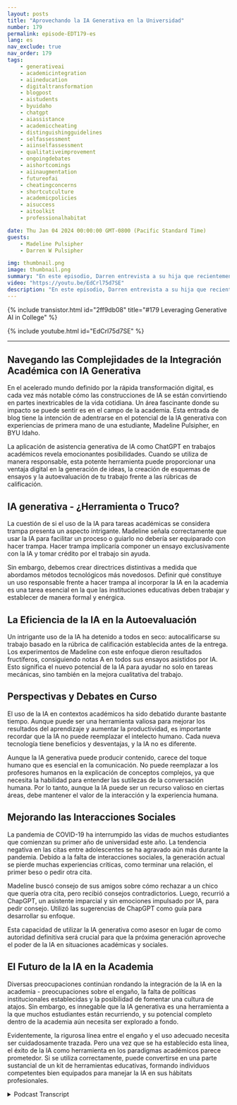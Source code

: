 ```yaml
---
layout: posts
title: "Aprovechando la IA Generativa en la Universidad"
number: 179
permalink: episode-EDT179-es
lang: es
nav_exclude: true
nav_order: 179
tags:
    - generativeai
    - academicintegration
    - aiineducation
    - digitaltransformation
    - blogpost
    - aistudents
    - byuidaho
    - chatgpt
    - aiassistance
    - academiccheating
    - distinguishingguidelines
    - selfassessment
    - aiinselfassessment
    - qualitativeimprovement
    - ongoingdebates
    - aishortcomings
    - aiinaugmentation
    - futureofai
    - cheatingconcerns
    - shortcutculture
    - academicpolicies
    - aisuccess
    - aitoolkit
    - professionalhabitat

date: Thu Jan 04 2024 00:00:00 GMT-0800 (Pacific Standard Time)
guests:
    - Madeline Pulsipher
    - Darren W Pulsipher

img: thumbnail.png
image: thumbnail.png
summary: "En este episodio, Darren entrevista a su hija que recientemente completó su primer semestre en la universidad acerca de su experiencia usando tecnología de IA generativa en sus estudios académicos. Ella describe los desafíos y éxitos asociados con la utilización de esta herramienta transformacional."
video: "https://youtu.be/EdCrl75d7SE"
description: "En este episodio, Darren entrevista a su hija que recientemente completó su primer semestre en la universidad acerca de su experiencia usando tecnología de IA generativa en sus estudios académicos. Ella describe los desafíos y éxitos asociados con la utilización de esta herramienta transformacional."
---
```


<div>
{% include transistor.html id="2ff9db08" title="#179 Leveraging Generative AI in College" %}

{% include youtube.html id="EdCrl75d7SE" %}
</div>

---

## Navegando las Complejidades de la Integración Académica con IA Generativa

En el acelerado mundo definido por la rápida transformación digital, es cada vez más notable cómo las construcciones de IA se están convirtiendo en partes inextricables de la vida cotidiana. Un área fascinante donde su impacto se puede sentir es en el campo de la academia. Esta entrada de blog tiene la intención de adentrarse en el potencial de la IA generativa con experiencias de primera mano de una estudiante, Madeline Pulsipher, en BYU Idaho.

La aplicación de asistencia generativa de IA como ChatGPT en trabajos académicos revela emocionantes posibilidades. Cuando se utiliza de manera responsable, esta potente herramienta puede proporcionar una ventaja digital en la generación de ideas, la creación de esquemas de ensayos y la autoevaluación de tu trabajo frente a las rúbricas de calificación.

## IA generativa - ¿Herramienta o Truco?

La cuestión de si el uso de la IA para tareas académicas se considera trampa presenta un aspecto intrigante. Madeline señala correctamente que usar la IA para facilitar un proceso o guiarlo no debería ser equiparado con hacer trampa. Hacer trampa implicaría componer un ensayo exclusivamente con la IA y tomar crédito por el trabajo sin ayuda.

Sin embargo, debemos crear directrices distintivas a medida que abordamos métodos tecnológicos más novedosos. Definir qué constituye un uso responsable frente a hacer trampa al incorporar la IA en la academia es una tarea esencial en la que las instituciones educativas deben trabajar y establecer de manera formal y enérgica.

## La Eficiencia de la IA en la Autoevaluación

Un intrigante uso de la IA ha detenido a todos en seco: autocalificarse su trabajo basado en la rúbrica de calificación establecida antes de la entrega. Los experimentos de Madeline con este enfoque dieron resultados fructíferos, consiguiendo notas A en todos sus ensayos asistidos por IA. Esto significa el nuevo potencial de la IA para ayudar no solo en tareas mecánicas, sino también en la mejora cualitativa del trabajo.

## Perspectivas y Debates en Curso

El uso de la IA en contextos académicos ha sido debatido durante bastante tiempo. Aunque puede ser una herramienta valiosa para mejorar los resultados del aprendizaje y aumentar la productividad, es importante recordar que la IA no puede reemplazar el intelecto humano. Cada nueva tecnología tiene beneficios y desventajas, y la IA no es diferente.

Aunque la IA generativa puede producir contenido, carece del toque humano que es esencial en la comunicación. No puede reemplazar a los profesores humanos en la explicación de conceptos complejos, ya que necesita la habilidad para entender las sutilezas de la conversación humana. Por lo tanto, aunque la IA puede ser un recurso valioso en ciertas áreas, debe mantener el valor de la interacción y la experiencia humana.

## Mejorando las Interacciones Sociales

La pandemia de COVID-19 ha interrumpido las vidas de muchos estudiantes que comienzan su primer año de universidad este año. La tendencia negativa en las citas entre adolescentes se ha agravado aún más durante la pandemia. Debido a la falta de interacciones sociales, la generación actual se pierde muchas experiencias críticas, como terminar una relación, el primer beso o pedir otra cita.

Madeline buscó consejo de sus amigos sobre cómo rechazar a un chico que quería otra cita, pero recibió consejos contradictorios. Luego, recurrió a ChapGPT, un asistente imparcial y sin emociones impulsado por IA, para pedir consejo. Utilizó las sugerencias de ChapGPT como guía para desarrollar su enfoque.

Esta capacidad de utilizar la IA generativa como asesor en lugar de como autoridad definitiva será crucial para que la próxima generación aproveche el poder de la IA en situaciones académicas y sociales.

## El Futuro de la IA en la Academia

Diversas preocupaciones continúan rondando la integración de la IA en la academia - preocupaciones sobre el engaño, la falta de políticas institucionales establecidas y la posibilidad de fomentar una cultura de atajos. Sin embargo, es innegable que la IA generativa es una herramienta a la que muchos estudiantes están recurriendo, y su potencial completo dentro de la academia aún necesita ser explorado a fondo.

Evidentemente, la rigurosa línea entre el engaño y el uso adecuado necesita ser cuidadosamente trazada. Pero una vez que se ha establecido esta línea, el éxito de la IA como herramienta en los paradigmas académicos parece prometedor. Si se utiliza correctamente, puede convertirse en una parte sustancial de un kit de herramientas educativas, formando individuos competentes bien equipados para manejar la IA en sus hábitats profesionales.



<details>
<summary> Podcast Transcript </summary>

<p></p>

</details>
